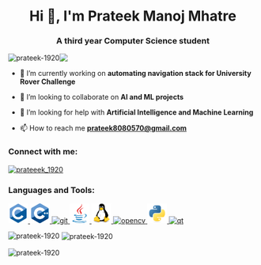 <h1 align="center">Hi 👋, I'm Prateek Manoj Mhatre</h1>
<h3 align="center">A third year Computer Science student</h3>


<img align="right" width="400" src="https://media.tenor.com/GfSX-u7VGM4AAAAC/coding.gif">

<p align="left"> <img src="https://komarev.com/ghpvc/?username=prateek-1920&label=Profile%20views&color=0e75b6&style=flat" alt="prateek-1920" /> </p>

- 🔭 I’m currently working on **automating navigation stack for University Rover Challenge**

- 👯 I’m looking to collaborate on **AI and ML projects**

- 🤝 I’m looking for help with **Artificial Intelligence and Machine Learning**

- 📫 How to reach me **prateek8080570@gmail.com**

<h3 align="left">Connect with me:</h3>
<p align="left">
<a href="https://instagram.com/prateeek_1920" target="blank"><img align="center" src="https://raw.githubusercontent.com/rahuldkjain/github-profile-readme-generator/master/src/images/icons/Social/instagram.svg" alt="prateeek_1920" height="30" width="40" /></a>
</p>

<h3 align="left">Languages and Tools:</h3>
<p align="left"> <a href="https://www.cprogramming.com/" target="_blank" rel="noreferrer"> <img src="https://raw.githubusercontent.com/devicons/devicon/master/icons/c/c-original.svg" alt="c" width="40" height="40"/> </a> <a href="https://www.w3schools.com/cpp/" target="_blank" rel="noreferrer"> <img src="https://raw.githubusercontent.com/devicons/devicon/master/icons/cplusplus/cplusplus-original.svg" alt="cplusplus" width="40" height="40"/> </a> <a href="https://git-scm.com/" target="_blank" rel="noreferrer"> <img src="https://www.vectorlogo.zone/logos/git-scm/git-scm-icon.svg" alt="git" width="40" height="40"/> </a> <a href="https://www.java.com" target="_blank" rel="noreferrer"> <img src="https://raw.githubusercontent.com/devicons/devicon/master/icons/java/java-original.svg" alt="java" width="40" height="40"/> </a> <a href="https://www.linux.org/" target="_blank" rel="noreferrer"> <img src="https://raw.githubusercontent.com/devicons/devicon/master/icons/linux/linux-original.svg" alt="linux" width="40" height="40"/> </a> <a href="https://opencv.org/" target="_blank" rel="noreferrer"> <img src="https://www.vectorlogo.zone/logos/opencv/opencv-icon.svg" alt="opencv" width="40" height="40"/> </a> <a href="https://www.python.org" target="_blank" rel="noreferrer"> <img src="https://raw.githubusercontent.com/devicons/devicon/master/icons/python/python-original.svg" alt="python" width="40" height="40"/> </a> <a href="https://www.qt.io/" target="_blank" rel="noreferrer"> <img src="https://upload.wikimedia.org/wikipedia/commons/0/0b/Qt_logo_2016.svg" alt="qt" width="40" height="40"/> </a> </p>
<p><img align="left" src="https://github-readme-stats.vercel.app/api/top-langs?username=prateek-1920&show_icons=true&theme=tokyonight&locale=en&layout=compact" alt="prateek-1920" /></p>

<p>&nbsp;<img align="center" src="https://github-readme-stats.vercel.app/api?username=prateek-1920&show_icons=true&theme=tokyonight&locale=en" alt="prateek-1920" /></p>

<p><img align="center" src="https://github-readme-streak-stats.herokuapp.com/?user=prateek-1920&theme=dark" alt="prateek-1920" /></p>
